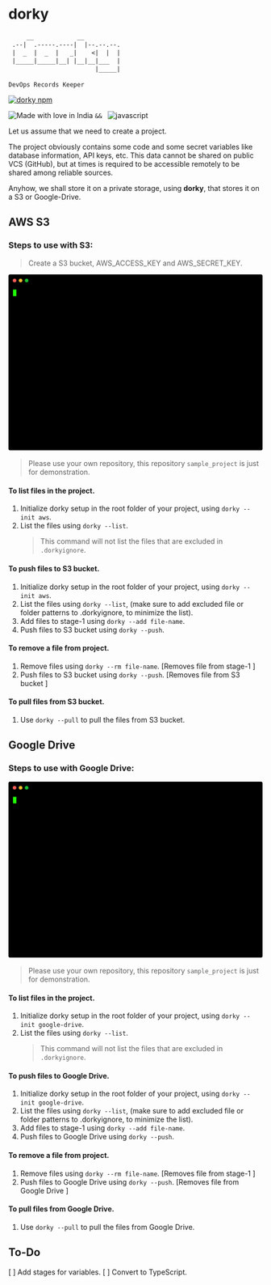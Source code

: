 # dorky

```
     __            __
 .--|  .-----.----|  |--.--.--.
 |  _  |  _  |   _|    <|  |  |
 |_____|_____|__| |__|__|___  |
                        |_____|
```

`DevOps Records Keeper`

[![dorky npm](https://img.shields.io/npm/v/dorky.svg?logo=npm)](https://npmjs.com/package/dorky)

![Made with love in India](https://madewithlove.now.sh/in?heart=true&template=for-the-badge) `&& ` ![javascript](https://img.shields.io/badge/JavaScript-323330?style=for-the-badge&logo=javascript&logoColor=F7DF1E)

Let us assume that we need to create a project.

The project obviously contains some code and some secret variables like database information, API keys, etc. This data cannot be shared on public VCS (GitHub), but at times is required to be accessible remotely to be shared among reliable sources.

Anyhow, we shall store it on a private storage, using **dorky**, that stores it on a S3 or Google-Drive.

## AWS S3

### Steps to use with S3:

> Create a S3 bucket, AWS_ACCESS_KEY and AWS_SECRET_KEY.

![Dorky Usage](dorky-usage.svg "Dorky usage")

> Please use your own repository, this repository `sample_project` is just for demonstration.

#### To list files in the project.

1. Initialize dorky setup in the root folder of your project, using `dorky --init aws`.
2. List the files using `dorky --list`.
    > This command will not list the files that are excluded in `.dorkyignore`.

#### To push files to S3 bucket.

1. Initialize dorky setup in the root folder of your project, using `dorky --init aws`.
2. List the files using `dorky --list`, (make sure to add excluded file or folder patterns to .dorkyignore, to minimize the list).
3. Add files to stage-1 using `dorky --add file-name`.
4. Push files to S3 bucket using `dorky --push`.

#### To remove a file from project.

1. Remove files using `dorky --rm file-name`. [Removes file from stage-1 <local>]
2. Push files to S3 bucket using `dorky --push`. [Removes file from S3 bucket <remote>]

#### To pull files from S3 bucket.

1. Use `dorky --pull` to pull the files from S3 bucket.

## Google Drive

### Steps to use with Google Drive:

![Dorky Usage](dorky-usage.svg "Dorky usage")

> Please use your own repository, this repository `sample_project` is just for demonstration.

#### To list files in the project.

1. Initialize dorky setup in the root folder of your project, using `dorky --init google-drive`.
2. List the files using `dorky --list`.
    > This command will not list the files that are excluded in `.dorkyignore`.

#### To push files to Google Drive.

1. Initialize dorky setup in the root folder of your project, using `dorky --init google-drive`.
2. List the files using `dorky --list`, (make sure to add excluded file or folder patterns to .dorkyignore, to minimize the list).
3. Add files to stage-1 using `dorky --add file-name`.
4. Push files to Google Drive using `dorky --push`.

#### To remove a file from project.

1. Remove files using `dorky --rm file-name`. [Removes file from stage-1 <local>]
2. Push files to Google Drive using `dorky --push`. [Removes file from Google Drive <remote>]

#### To pull files from Google Drive.

1. Use `dorky --pull` to pull the files from Google Drive.

## To-Do

[ ] Add stages for variables.
[ ] Convert to TypeScript.

